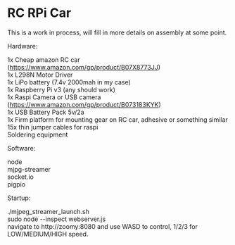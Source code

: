 # RC RPi Car

This is a work in process, will fill in more details on assembly at some point.  

Hardware:  

 1x Cheap amazon RC car (https://www.amazon.com/gp/product/B07X8773JJ)     
 1x L298N Motor Driver  
 1x LiPo battery (7.4v 2000mah in my case)  
 1x Raspberry Pi v3 (any should work)  
 1x Raspi Camera or USB camera (https://www.amazon.com/gp/product/B073183KYK)   
 1x USB Battery Pack 5v/2a  
 1x Firm platform for mounting gear on RC car, adhesive or something similar  
 15x thin jumper cables for raspi  
 Soldering equipment  
 
Software:  

node  
mjpg-streamer  
socket.io  
pigpio  

Startup:  

./mjpeg_streamer_launch.sh  
sudo node --inspect webserver.js  
navigate to http://zoomy:8080 and use WASD to control, 1/2/3 for LOW/MEDIUM/HIGH speed.
